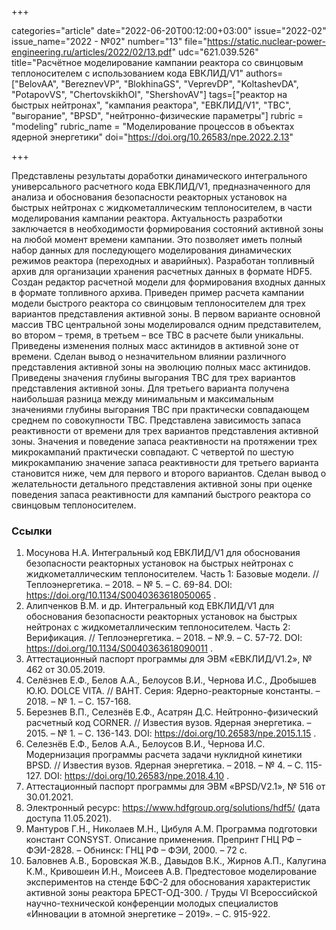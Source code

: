 +++

categories="article"
date="2022-06-20T00:12:00+03:00"
issue="2022-02"
issue_name="2022 - №02"
number="13"
file="https://static.nuclear-power-engineering.ru/articles/2022/02/13.pdf"
udc="621.039.526"
title="Расчётное моделирование кампании реактора со свинцовым теплоносителем с использованием кода ЕВКЛИД/V1"
authors=["BelovAA", "BereznevVP", "BlokhinaGS", "VeprevDP", "KoltashevDA", "PotapovVS", "ChertovskikhOI", "ShershovAV"]
tags=["реактор на быстрых нейтронах", "кампания реактора", "ЕВКЛИД/V1", "ТВС", "выгорание", "BPSD", "нейтронно-физические параметры"]
rubric = "modeling"
rubric_name = "Моделирование процессов в объектах ядерной энергетики"
doi="https://doi.org/10.26583/npe.2022.2.13"

+++

Представлены результаты доработки динамического интегрального универсального расчетного кода ЕВКЛИД/V1, предназначенного для анализа и обоснования безопасности реакторных установок на быстрых нейтронах с жидкометаллическим теплоносителем, в части моделирования кампании реактора. Актуальность разработки заключается в необходимости формирования состояний активной зоны на любой момент времени кампании. Это позволяет иметь полный набор данных для последующего моделирования динамических режимов реактора (переходных и аварийных). Разработан топливный архив для организации хранения расчетных данных в формате HDF5. Создан редактор расчетной модели для формирования входных данных в формате топливного архива. Приведен пример расчета кампании модели быстрого реактора со свинцовым теплоносителем для трех вариантов представления активной зоны. В первом варианте основной массив ТВС центральной зоны моделировался одним представителем, во втором – тремя, в третьем – все ТВС в расчете были уникальны. Приведены изменения полных масс актинидов в активной зоне от времени. Сделан вывод о незначительном влиянии различного представления активной зоны на эволюцию полных масс актинидов. Приведены значения глубины выгорания ТВС для трех вариантов представления активной зоны. Для третьего варианта получена наибольшая разница между минимальным и максимальным значениями глубины выгорания ТВС при практически совпадающем среднем по совокупности ТВС. Представлена зависимость запаса реактивности от времени для трех вариантов представления активной зоны. Значения и поведение запаса реактивности на протяжении трех микрокампаний практически совпадают. С четвертой по шестую микрокампанию значение запаса реактивности для третьего варианта становится ниже, чем для первого и второго вариантов. Сделан вывод о желательности детального представления активной зоны при оценке поведения запаса реактивности для кампаний быстрого реактора со свинцовым теплоносителем.

### Ссылки

1. Мосунова Н.А. Интегральный код ЕВКЛИД/V1 для обоснования безопасности реакторных установок на быстрых нейтронах с жидкометаллическим теплоносителем. Часть 1: Базовые модели. // Теплоэнергетика. – 2018. – № 5. – С. 69-84. DOI: https://doi.org/10.1134/S0040363618050065 .
2. Алипченков В.М. и др. Интегральный код ЕВКЛИД/V1 для обоснования безопасности реакторных установок на быстрых нейтронах с жидкометаллическим теплоносителем. Часть 2: Верификация. // Теплоэнергетика. – 2018. – №.9. – С. 57-72. DOI: https://doi.org/10.1134/S0040363618090011 .
3. Аттестационный паспорт программы для ЭВМ «ЕВКЛИД/V1.2», № 462 от 30.05.2019.
4. Селёзнев Е.Ф., Белов А.А., Белоусов В.И., Чернова И.С., Дробышев Ю.Ю. DOLCE VITA. // ВАНТ. Серия: Ядерно-реакторные константы. – 2018. – № 1. – С. 157-168.
5. Березнев В.П., Селезнёв Е.Ф., Асатрян Д.С. Нейтронно-физический расчетный код CORNER. // Известия вузов. Ядерная энергетика. – 2015. – № 1. – С. 136-143. DOI: https://doi.org/10.26583/npe.2015.1.15 .
6. Селезнёв Е.Ф., Белов А.А., Белоусов В.И., Чернова И.С. Модернизация программы расчета задачи нуклидной кинетики BPSD. // Известия вузов. Ядерная энергетика. – 2018. – № 4. – С. 115-127. DOI: https://doi.org/10.26583/npe.2018.4.10 .
7. Аттестационный паспорт программы для ЭВМ «BPSD/V2.1», № 516 от 30.01.2021.
8. Электронный ресурс: https://www.hdfgroup.org/solutions/hdf5/ (дата доступа 11.05.2021).
9. Мантуров Г.Н., Николаев М.Н., Цибуля А.М. Программа подготовки констант CONSYST. Описание применения. Препринт ГНЦ РФ – ФЭИ-2828. – Обнинск: ГНЦ РФ – ФЭИ, 2000. – 72 с.
10. Баловнев А.В., Боровская Ж.В., Давыдов В.К., Жирнов А.П., Калугина К.М., Кривошеин И.Н., Моисеев А.В. Предтестовое моделирование экспериментов на стенде БФС-2 для обоснования характеристик активной зоны реактора БРЕСТ-ОД-300. / Труды VI Всероссийской научно-технической конференции молодых специалистов «Инновации в атомной энергетике – 2019». – С. 915-922.